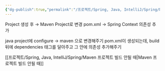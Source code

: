 ```yaml
---
{"dg-publish":true,"permalink":"/프로젝트/Spring, Java, IntelliJ/Spring/Maven Project 빌드/","dgPassFrontmatter":true}
---
```



Project 생성 후 → Maven Project로 변경
pom.xml → Spring Context 의존성 추가

java project에 configure → maven 으로 변경해주기
pom.xml이 생성되는데, build 뒤에 dependencies 태그를 달아주고 그 안에 의존성 추가해주기

[[프로젝트/Spring, Java, IntelliJ/Spring/Maven 프로젝트 빌드 안될 때\|Maven 프로젝트 빌드 안될 때]]